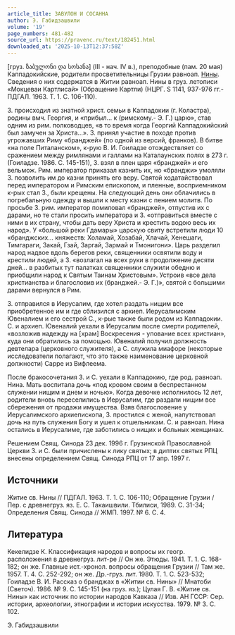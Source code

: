 ```yaml
---
article_title: ЗАВУЛОН И СОСАННА
author: Э. Габидзашвили
volume: '19'
page_numbers: 481-482
source_url: https://pravenc.ru/text/182451.html
downloaded_at: '2025-10-13T12:37:58Z'
---
```


[груз. 
ზაბულონი და სოსანა] (III - нач. IV в.), преподобные (пам. 20 мая) Каппадокийские, родители просветительницы Грузии равноап. [Нины](https://pravenc.ru/text/Нины.html). Сведения о них содержатся в Житии равноап. Нины в груз. летописи «Мокцеваи Картлисай» (Обращение Картли) (НЦРГ. S 1141, 937-976 гг.- ПДГАЛ. 1963. Т. 1. С. 106-110).

З. происходил из знатной христ. семьи в Каппадокии (г. Коластра), родины вмч. Георгия, и «прибыл... к (римскому.- Э. Г.) царю», став одним из рим. полководцев, «в то время когда Георгий Каппадокийский был замучен за Христа...». З. принял участие в походе против угрожавших Риму «бранджей» (по одной из версий, франков). В битве «на поле Питаланском», к-рую В. И. Гоиладзе отождествляет со сражением между римлянами и галлами на Каталаунских полях в 273 г. (Гоиладзе. 1986. С. 145-151), З. взял в плен царя «бранджей» и его вельмож. Рим. император приказал казнить их, но «бранджи» умоляли З. позволить им до казни принять его веру. Святой ходатайствовал перед императором и Римским епископом, и пленные, восприемником к-рых стал З., были крещены. На следующий день они облачились в погребальную одежду и вышли к месту казни с пением молитв. По просьбе З. рим. император помиловал «бранджей», отпустив их с дарами, но те стали просить императора и З. «отправиться вместе с ними в их страну, чтобы дать веру Христа и крестить водою весь их народ». У «большой реки Гдамары» царскую свиту встретили люди 10 «бранджских... княжеств: Холамай, Хозабай, Хлачай, Хенешаги, Тимгараги, Закай, Гзай, Заргай, Зармай и Тмонигони». Царь разделил народ надвое вдоль берегов реки, священники освятили воду и крестили людей, а З. «возлагал на всех руки в продолжение десяти дней... в разбитых тут палатках священники служили обедню и приобщили народ к Святым Таинам Христовым». Устроив «все дела христианства и благословив их (бранджей.- Э. Г.)», святой с большими дарами вернулся в Рим.

З. отправился в Иерусалим, где хотел раздать нищим все приобретенное им и где сблизился с архиеп. Иерусалимским Ювеналием и его сестрой С., к-рые также были родом из Каппадокии. С. и архиеп. Ювеналий уехали в Иерусалим после смерти родителей, «возложив надежду на [храм] Воскресения - упование всех христиан», куда они обратились за помощью. Ювеналий получил должность девтелара (церковного служителя), а С. служила миафоре (некоторые исследователи полагают, что это также наименование церковной должности) Сарре из Вифлеема.

После бракосочетания З. и С. уехали в Каппадокию, где род. равноап. Нина. Мать воспитала дочь «под кровом своим в беспрестанном служении нищим и днем и ночью». Когда девочке исполнилось 12 лет, родители вновь переселились в Иерусалим, где раздали нищим все сбережения от продажи имущества. Взяв благословение у Иерусалимского архиепископа, З. простился с женой, напутствовал дочь на путь служения Богу и ушел к отшельникам. С. и равноап. Нина остались в Иерусалиме, где заботились о нищих и больных женщинах.

Решением Свящ. Синода 23 дек. 1996 г. Грузинской Православной Церкви З. и С. были причислены к лику святых; в диптих святых РПЦ внесены определением Свящ. Синода РПЦ от 17 апр. 1997 г.

## Источники

Житие св. Нины // ПДГАЛ. 1963. Т. 1. С. 106-110; Обращение Грузии / Пер. с древнегруз. яз. Е. С. Такаишвили. Тбилиси, 1989. С. 31-34; Определения Свящ. Синода // ЖМП. 1997. № 6. С. 4.

## Литература

Кекелидзе К. Классификация народов и вопросы их геогр. расположения в древнегруз. лит-ре // Он же. Этюды. 1941. Т. 1. С. 168-182; он же. Главные ист.-хронол. вопросы обращения Грузии // Там же. 1957. Т. 4. С. 252-292; он же. Др.-груз. лит. 1980. Т. 1. С. 523-532; Гоиладзе В. И. Рассказ о бранджах в «Житии св. Нины» // Мнатоби (Светоч). 1986. № 9. С. 145-151 (на груз. яз.); Цулая Г. В. «Житие св. Нины» как источник по истории народов Кавказа // Изв. АН ГССР: Сер. истории, археологии, этнографии и истории искусства. 1979. № 3. С. 102.

Э. Габидзашвили
